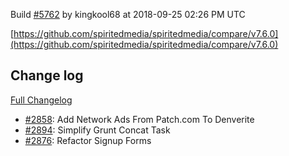 Build [#5762](https://circleci.com/gh/spiritedmedia/spiritedmedia/5762) by kingkool68 at 2018-09-25 02:26 PM UTC

[https://github.com/spiritedmedia/spiritedmedia/compare/v7.6.0](https://github.com/spiritedmedia/spiritedmedia/compare/v7.6.0)
## Change log
[Full Changelog](git@github.com:spiritedmedia/spiritedmedia.git/compare/v7.5.1...v7.6.0)

 - [#2858](git@github.com:spiritedmedia/spiritedmedia.git/pull/2858): Add Network Ads From Patch.com To Denverite
 - [#2894](git@github.com:spiritedmedia/spiritedmedia.git/pull/2894): Simplify Grunt Concat Task
 - [#2876](git@github.com:spiritedmedia/spiritedmedia.git/pull/2876): Refactor Signup Forms
